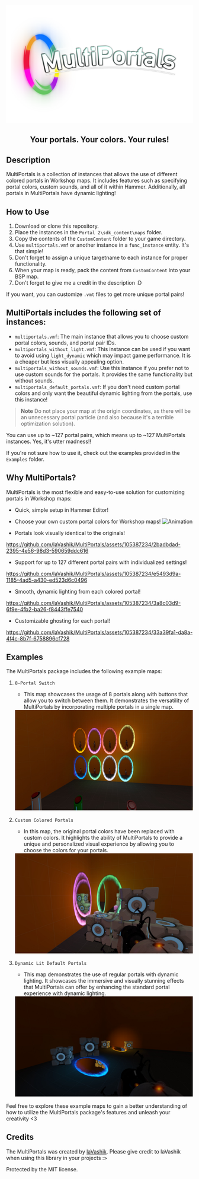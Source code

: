 <div align="center">
<img src="Other\logo.png" alt="Logo" >

<h2 align="center">
    Your portals. Your colors. Your rules!
</h2>
</div>

## Description

MultiPortals is a collection of instances that allows the use of different colored portals in Workshop maps. It includes features such as specifying portal colors, custom sounds, and all of it within Hammer. Additionally, all portals in MultiPortals have dynamic lighting!

## How to Use

1. Download or clone this repository.
2. Place the instances in the `Portal 2\sdk_content\maps` folder.
3. Copy the contents of the `CustomContent` folder to your game directory.
4. Use `multiportals.vmf` or another instance in a `func_instance` entity. It's that simple!
5. Don't forget to assign a unique targetname to each instance for proper functionality.
6. When your map is ready, pack the content from `CustomContent` into your BSP map.
7. Don't forget to give me a credit in the description :D

If you want, you can customize `.vmt` files to get more unique portal pairs!

## MultiPortals includes the following set of instances:

- `multiportals.vmf`: The main instance that allows you to choose custom portal colors, sounds, and portal pair IDs. 
- `multiportals_without_light.vmf`: This instance can be used if you want to avoid using `light_dynamic` which may impact game performance. It is a cheaper but less visually appealing option.
- `multiportals_without_sounds.vmf`: Use this instance if you prefer not to use custom sounds for the portals. It provides the same functionality but without sounds.
- `multiportals_default_portals.vmf`: If you don't need custom portal colors and only want the beautiful dynamic lighting from the portals, use this instance!
> **Note**
> Do not place your map at the origin coordinates, as there will be an unnecessary portal particle (and also because it's a terrible optimization solution).

You can use up to ~127 portal pairs, which means up to ~127 MultiPortals instances. Yes, it's utter madness!!

If you're not sure how to use it, check out the examples provided in the `Examples` folder.

## Why MultiPortals?
MultiPortals is the most flexible and easy-to-use solution for customizing portals in Workshop maps:
- Quick, simple setup in Hammer Editor!

- Choose your own custom portal colors for Workshop maps!
![Animation](https://imgur.com/dnNgIud.gif)
- Portals look visually identical to the originals!
  
https://github.com/IaVashik/MultiPortals/assets/105387234/2badbdad-2395-4e56-98d3-590659ddc616
- Support for up to 127 different portal pairs with individualized settings!

https://github.com/IaVashik/MultiPortals/assets/105387234/e5493d9a-1185-4ad5-a430-ed523d6c0496

- Smooth, dynamic lighting from each colored portal!
  
https://github.com/IaVashik/MultiPortals/assets/105387234/3a8c03d9-6f9e-4fb2-ba26-f8443ffe7540
- Customizable ghosting for each portal!

https://github.com/IaVashik/MultiPortals/assets/105387234/33a39fa1-da8a-4f4c-8b7f-6758896cf728

## Examples

The MultiPortals package includes the following example maps:

1. `8-Portal Switch`
    - This map showcases the usage of 8 portals along with buttons that allow you to switch between them. It demonstrates the versatility of MultiPortals by incorporating multiple portals in a single map.
    <img src="Other\8PortalSwitch.jpg">

2. `Custom Colored Portals`
    - In this map, the original portal colors have been replaced with custom colors. It highlights the ability of MultiPortals to provide a unique and personalized visual experience by allowing you to choose the colors for your portals.
    <img src="Other\CustomColoredPortals.jpg">

3. `Dynamic Lit Default Portals`
    - This map demonstrates the use of regular portals with dynamic lighting. It showcases the immersive and visually stunning effects that MultiPortals can offer by enhancing the standard portal experience with dynamic lighting.
    <img src="Other\DynamicLitDefaultPortals.jpg">

Feel free to explore these example maps to gain a better understanding of how to utilize the MultiPortals package's features and unleash your creativity <3

## Credits
The MultiPortals was created by <a href="https://www.youtube.com/@laVashikProductions">laVashik</a>. Please give credit to laVashik when using this library in your projects :>



Protected by the MIT license.
